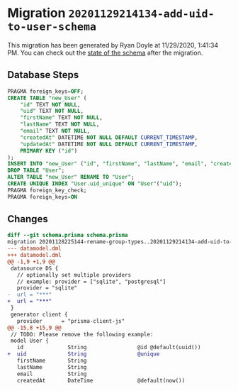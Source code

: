 # Migration `20201129214134-add-uid-to-user-schema`

This migration has been generated by Ryan Doyle at 11/29/2020, 1:41:34 PM.
You can check out the [state of the schema](./schema.prisma) after the migration.

## Database Steps

```sql
PRAGMA foreign_keys=OFF;
CREATE TABLE "new_User" (
    "id" TEXT NOT NULL,
    "uid" TEXT NOT NULL,
    "firstName" TEXT NOT NULL,
    "lastName" TEXT NOT NULL,
    "email" TEXT NOT NULL,
    "createdAt" DATETIME NOT NULL DEFAULT CURRENT_TIMESTAMP,
    "updatedAt" DATETIME NOT NULL DEFAULT CURRENT_TIMESTAMP,
    PRIMARY KEY ("id")
);
INSERT INTO "new_User" ("id", "firstName", "lastName", "email", "createdAt", "updatedAt") SELECT "id", "firstName", "lastName", "email", "createdAt", "updatedAt" FROM "User";
DROP TABLE "User";
ALTER TABLE "new_User" RENAME TO "User";
CREATE UNIQUE INDEX "User.uid_unique" ON "User"("uid");
PRAGMA foreign_key_check;
PRAGMA foreign_keys=ON
```

## Changes

```diff
diff --git schema.prisma schema.prisma
migration 20201128225144-rename-group-types..20201129214134-add-uid-to-user-schema
--- datamodel.dml
+++ datamodel.dml
@@ -1,9 +1,9 @@
 datasource DS {
   // optionally set multiple providers
   // example: provider = ["sqlite", "postgresql"]
   provider = "sqlite"
-  url = "***"
+  url = "***"
 }
 generator client {
   provider      = "prisma-client-js"
@@ -15,8 +15,9 @@
 // TODO: Please remove the following example:
 model User {
   id              String                @id @default(uuid())
+  uid             String                @unique
   firstName       String
   lastName        String
   email           String
   createdAt       DateTime              @default(now())
```


